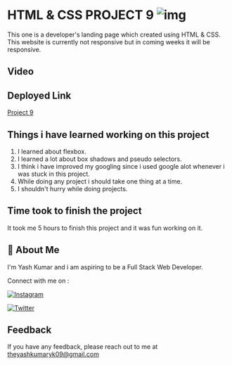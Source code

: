 
# HTML & CSS PROJECT 9 ![img](https://img.shields.io/badge/PROJECT%209-HTML%20%26%20CSS-orange)

This one is a developer's landing page which created using HTML & CSS. This website is currently not responsive but in coming weeks it will be responsive.
## Video




## Deployed Link

[Project 9](https://projectninee.netlify.app/)


## Things i have learned working on this project

1. I learned about flexbox.
2. I learned a lot about box shadows and pseudo selectors.
3. I think i have improved my googling since i used google alot whenever i was stuck in this project.
4. While doing any project i should take one thing at a time.
5. I shouldn't hurry while doing projects.
## Time took to finish the project

It took me 5 hours to finish this project and it was fun working on it.
## 🚀 About Me
I'm Yash Kumar and i am aspiring to be a Full Stack Web Developer.

Connect with me on :

[![Instagram](https://img.shields.io/badge/Instagram-%23E4405F.svg?style=for-the-badge&logo=Instagram&logoColor=white)](https://www.instagram.com/theyash_yk09/)

[![Twitter](https://img.shields.io/badge/Twitter-%231DA1F2.svg?style=for-the-badge&logo=Twitter&logoColor=white)](https://www.twitter.com/theyash_yk09/)

## Feedback

If you have any feedback, please reach out to me at theyashkumaryk09@gmail.com

